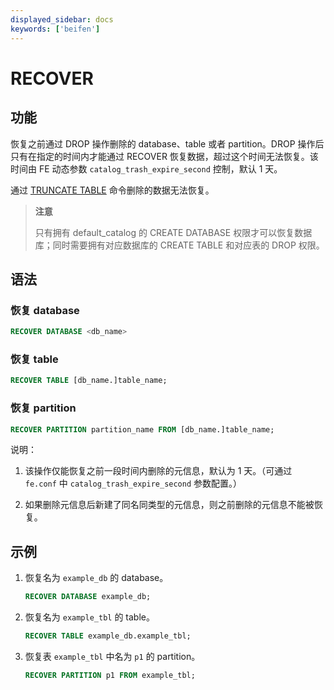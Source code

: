 ```yaml
---
displayed_sidebar: docs
keywords: ['beifen']
---
```


# RECOVER

## 功能

恢复之前通过 DROP 操作删除的 database、table 或者 partition。DROP 操作后只有在指定的时间内才能通过 RECOVER 恢复数据，超过这个时间无法恢复。该时间由 FE 动态参数 `catalog_trash_expire_second` 控制，默认 1 天。

通过 [TRUNCATE TABLE](../table_bucket_part_index/TRUNCATE_TABLE.md) 命令删除的数据无法恢复。

> **注意**
>
> 只有拥有 default_catalog 的 CREATE DATABASE 权限才可以恢复数据库；同时需要拥有对应数据库的 CREATE TABLE 和对应表的 DROP 权限。

## 语法

### 恢复 database

```sql
RECOVER DATABASE <db_name>
```

### 恢复 table

```sql
RECOVER TABLE [db_name.]table_name;
```

### 恢复 partition

```sql
RECOVER PARTITION partition_name FROM [db_name.]table_name;
```

说明：

1. 该操作仅能恢复之前一段时间内删除的元信息，默认为 1 天。（可通过 `fe.conf` 中 `catalog_trash_expire_second` 参数配置。）

2. 如果删除元信息后新建了同名同类型的元信息，则之前删除的元信息不能被恢复。

## 示例

1. 恢复名为 `example_db` 的 database。

    ```sql
    RECOVER DATABASE example_db;
    ```

2. 恢复名为 `example_tbl` 的 table。

    ```sql
    RECOVER TABLE example_db.example_tbl;
    ```

3. 恢复表 `example_tbl` 中名为 `p1` 的 partition。

    ```sql
    RECOVER PARTITION p1 FROM example_tbl;
    ```

